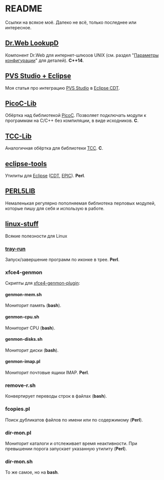 # README

Ссылки на всякое моё. Далеко не всё, только последнее или интересное.

## [Dr.Web LookupD](https://download.geo.drweb.com/pub/drweb/unix/gateway/11.1/documentation/html/ru/index.html?lookupd.htm)

Компонент Dr.Web для интернет-шлюзов UNIX (см. раздел "[Параметры конфигурации](https://download.geo.drweb.com/pub/drweb/unix/gateway/11.1/documentation/html/ru/index.html?lookupd_config.htm)" для деталей). **C++14**.

## [PVS Studio + Eclipse](https://pvs-studio.com/en/blog/posts/0458/)

Моя статья про интеграцию [PVS Studio](https://pvs-studio.com/) в [Eclipse CDT](https://github.com/eclipse-cdt).

## [PicoC-Lib](https://github.com/klopp/PicoC-Lib)

Обёртка над библиотекой [PicoC](https://github.com/zsaleeba/picoc). Позволяет подключать модули к программам на C/C++ без компиляции, в виде исходников. **C**.

## [TCC-Lib](https://github.com/klopp/TCC-Lib)

Аналогичная обёртка для библиотеки [TCC](http://bellard.org/tcc/). **C**.

## [eclipse-tools](https://github.com/klopp/eclipse-tools)

Утилиты для [Eclipse](https://eclipseide.org/) ([CDT](https://www.epic-ide.org/), [EPIC](https://www.epic-ide.org/)). **Perl**.

## [PERL5LIB](https://github.com/klopp/PERL5LIB)

Немаленькая регулярно пополняемая библиотека перловых модулей, которые пишу для себя и использую в работе.

## [linux-stuff](https://github.com/klopp/linux-stuff)

Всякие полезности для Linux

### [tray-run](https://github.com/klopp/tray-run)

Запуск/завершение программ по иконке в трее. **Perl**.

### xfce4-genmon

Скрипты для [xfce4-genmon-plugin](https://docs.xfce.org/panel-plugins/start):

#### genmon-mem.sh

Мониторит память (**bash**).

#### genmon-cpu.sh

Мониторит CPU (**bash**).

#### genmon-disks.sh

Мониторит диски (**bash**).

#### genmon-imap.pl

Мониторит почтовые ящики IMAP. **Perl**.

### remove-r.sh

Конвертирует переводы строк в файлах (**bash**).

### fcopies.pl

Поиск дубликатов файлов по имени или по содержимому (**Perl**).

### dir-mon.pl

Мониторит каталоги и отслеживает время неактивности. При превышении порога запускает указанную утилиту (**Perl**).

### dir-mon.sh

То же самое, но на **bash**.
